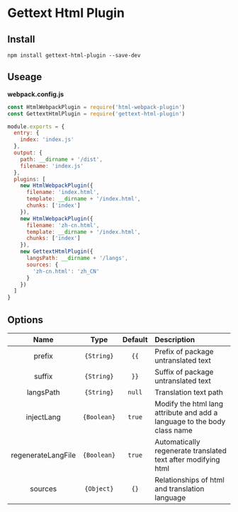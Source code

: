 # Gettext Html Plugin

## Install

```
npm install gettext-html-plugin --save-dev
```

## Useage

**webpack.config.js**

```js
const HtmlWebpackPlugin = require('html-webpack-plugin')
const GettextHtmlPlugin = require('gettext-html-plugin')

module.exports = {
  entry: {
    index: 'index.js'
  },
  output: {
    path: __dirname + '/dist',
    filename: 'index.js'
  },
  plugins: [
    new HtmlWebpackPlugin({
      filename: 'index.html',
      template: __dirname + '/index.html',
      chunks: ['index']
    }),
    new HtmlWebpackPlugin({
      filename: 'zh-cn.html',
      template: __dirname + '/index.html',
      chunks: ['index']
    }),
    new GettextHtmlPlugin({
      langsPath: __dirname + '/langs',
      sources: {
        'zh-cn.html': 'zh_CN'
      }
    })
  ]
}
```

## Options

|Name|Type|Default|Description|
|:--:|:--:|:-----:|:----------|
|prefix|`{String}`|`{{`|Prefix of package untranslated text|
|suffix|`{String}`|`}}`|Suffix of package untranslated text|
|langsPath|`{String}`|`null`|Translation text path|
|injectLang|`{Boolean}`|`true`|Modify the html lang attribute and add a language to the body class name|
|regenerateLangFile|`{Boolean}`|`true`|Automatically regenerate translated text after modifying html|
|sources|`{Object}`|`{}`|Relationships of html and translation language|